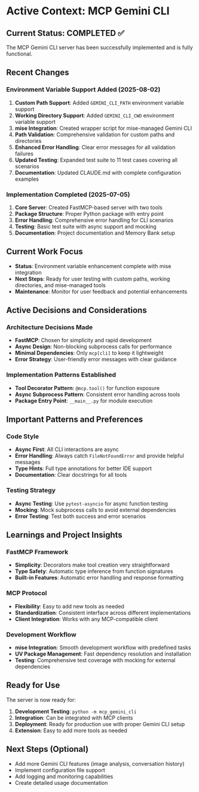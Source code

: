 # Active Context: MCP Gemini CLI

## Current Status: COMPLETED ✅

The MCP Gemini CLI server has been successfully implemented and is fully functional.

## Recent Changes

### Environment Variable Support Added (2025-08-02)

1. **Custom Path Support**: Added `GEMINI_CLI_PATH` environment variable support
2. **Working Directory Support**: Added `GEMINI_CLI_CWD` environment variable support
3. **mise Integration**: Created wrapper script for mise-managed Gemini CLI
4. **Path Validation**: Comprehensive validation for custom paths and directories
5. **Enhanced Error Handling**: Clear error messages for all validation failures
6. **Updated Testing**: Expanded test suite to 11 test cases covering all scenarios
7. **Documentation**: Updated CLAUDE.md with complete configuration examples

### Implementation Completed (2025-07-05)

1. **Core Server**: Created FastMCP-based server with two tools
2. **Package Structure**: Proper Python package with entry point
3. **Error Handling**: Comprehensive error handling for CLI scenarios
4. **Testing**: Basic test suite with async support and mocking
5. **Documentation**: Project documentation and Memory Bank setup

## Current Work Focus

- **Status**: Environment variable enhancement complete with mise integration
- **Next Steps**: Ready for user testing with custom paths, working directories, and mise-managed tools
- **Maintenance**: Monitor for user feedback and potential enhancements

## Active Decisions and Considerations

### Architecture Decisions Made

- **FastMCP**: Chosen for simplicity and rapid development
- **Async Design**: Non-blocking subprocess calls for performance
- **Minimal Dependencies**: Only `mcp[cli]` to keep it lightweight
- **Error Strategy**: User-friendly error messages with clear guidance

### Implementation Patterns Established

- **Tool Decorator Pattern**: `@mcp.tool()` for function exposure
- **Async Subprocess Pattern**: Consistent error handling across tools
- **Package Entry Point**: `__main__.py` for module execution

## Important Patterns and Preferences

### Code Style

- **Async First**: All CLI interactions are async
- **Error Handling**: Always catch `FileNotFoundError` and provide helpful messages
- **Type Hints**: Full type annotations for better IDE support
- **Documentation**: Clear docstrings for all tools

### Testing Strategy

- **Async Testing**: Use `pytest-asyncio` for async function testing
- **Mocking**: Mock subprocess calls to avoid external dependencies
- **Error Testing**: Test both success and error scenarios

## Learnings and Project Insights

### FastMCP Framework

- **Simplicity**: Decorators make tool creation very straightforward
- **Type Safety**: Automatic type inference from function signatures
- **Built-in Features**: Automatic error handling and response formatting

### MCP Protocol

- **Flexibility**: Easy to add new tools as needed
- **Standardization**: Consistent interface across different implementations
- **Client Integration**: Works with any MCP-compatible client

### Development Workflow

- **mise Integration**: Smooth development workflow with predefined tasks
- **UV Package Management**: Fast dependency resolution and installation
- **Testing**: Comprehensive test coverage with mocking for external dependencies

## Ready for Use

The server is now ready for:

1. **Development Testing**: `python -m mcp_gemini_cli`
2. **Integration**: Can be integrated with MCP clients
3. **Deployment**: Ready for production use with proper Gemini CLI setup
4. **Extension**: Easy to add more tools as needed

## Next Steps (Optional)

- Add more Gemini CLI features (image analysis, conversation history)
- Implement configuration file support
- Add logging and monitoring capabilities
- Create detailed usage documentation
